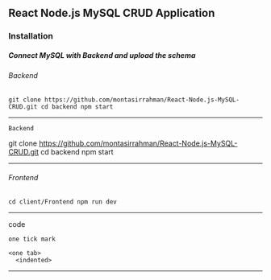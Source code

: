 ## React Node.js MySQL CRUD Application

### Installation

##### Connect MySQL with Backend and upload the schema

###### Backend
``
git clone https://github.com/montasirrahman/React-Node.js-MySQL-CRUD.git
cd backend
npm start
``

---

`Backend`

git clone https://github.com/montasirrahman/React-Node.js-MySQL-CRUD.git
cd backend
npm start

---

###### Frontend
``
cd client/Frontend
npm run dev
``

---

code

`one tick mark`

    <one tab>
      <indented>

---

